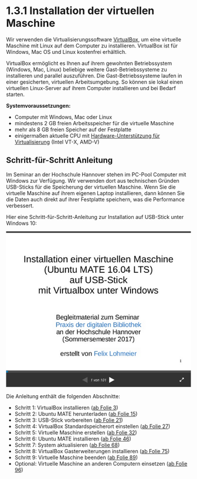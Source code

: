 # 1.3.1 Installation der virtuellen Maschine

Wir verwenden die Virtualisierungssoftware [VirtualBox](http://www.virtualbox.org), um eine virtuelle Maschine mit Linux auf dem Computer zu installieren. VirtualBox ist für Windows, Mac OS und Linux kostenfrei erhältlich.

VirtualBox ermöglicht es Ihnen auf ihrem gewohnten Betriebssystem (Windows, Mac, Linux) beliebige weitere Gast-Betriebssysteme zu installieren und parallel auszuführen. Die Gast-Betriebssysteme laufen in einer gesicherten, virtuellen Arbeitsumgebung. So können sie lokal einen virtuellen Linux-Server auf ihrem Computer installieren und bei Bedarf starten.

**Systemvoraussetzungen:**

* Computer mit Windows, Mac oder Linux
* mindestens 2 GB freien Arbeitsspeicher für die virtuelle Maschine
* mehr als 8 GB freien Speicher auf der Festplatte
* einigermaßen aktuelle CPU mit [Hardware-Unterstützung für Virtualisierung](http://www.sysprobs.com/disable-enable-virtualization-technology-bios) (Intel VT-X, AMD-V)

## Schritt-für-Schritt Anleitung

Im Seminar an der Hochschule Hannover stehen im PC-Pool Computer mit Windows zur Verfügung. Wir verwenden dort aus technischen Gründen USB-Sticks für die Speicherung der virtuellen Maschine. Wenn Sie die virtuelle Maschine auf ihrem eigenen Laptop installieren, dann können Sie die Daten auch direkt auf ihrer Festplatte speichern, was die Performance verbessert.

Hier eine Schritt-für-Schritt-Anleitung zur Installation auf USB-Stick unter Windows 10:

[![Screenshot Anleitung Virtualbox](/images/screenshot-virtualbox-anleitung.png)](https://de.slideshare.net/f.lohmeier/installation-einer-virtuellen-maschine-ubuntu-mate-1604-lts-auf-usbstick-mit-virtualbox-unter-windows/)

Die Anleitung enthält die folgenden Abschnitte:

* Schritt 1: VirtualBox installieren ([ab Folie 3](https://de.slideshare.net/f.lohmeier/installation-einer-virtuellen-maschine-ubuntu-mate-1604-lts-auf-usbstick-mit-virtualbox-unter-windows/3))
* Schritt 2: Ubuntu MATE herunterladen ([ab Folie 15](https://de.slideshare.net/f.lohmeier/installation-einer-virtuellen-maschine-ubuntu-mate-1604-lts-auf-usbstick-mit-virtualbox-unter-windows/15))
* Schritt 3: USB-Stick vorbereiten ([ab Folie 21](https://de.slideshare.net/f.lohmeier/installation-einer-virtuellen-maschine-ubuntu-mate-1604-lts-auf-usbstick-mit-virtualbox-unter-windows/21))
* Schritt 4: VirtualBox Standardspeicherort einstellen ([ab Folie 27](https://de.slideshare.net/f.lohmeier/installation-einer-virtuellen-maschine-ubuntu-mate-1604-lts-auf-usbstick-mit-virtualbox-unter-windows/27))
* Schritt 5: Virtuelle Maschine erstellen ([ab Folie 32](https://de.slideshare.net/f.lohmeier/installation-einer-virtuellen-maschine-ubuntu-mate-1604-lts-auf-usbstick-mit-virtualbox-unter-windows/32))
* Schritt 6: Ubuntu MATE installieren ([ab Folie 46](https://de.slideshare.net/f.lohmeier/installation-einer-virtuellen-maschine-ubuntu-mate-1604-lts-auf-usbstick-mit-virtualbox-unter-windows/46))
* Schritt 7: System aktualisieren ([ab Folie 68](https://de.slideshare.net/f.lohmeier/installation-einer-virtuellen-maschine-ubuntu-mate-1604-lts-auf-usbstick-mit-virtualbox-unter-windows/68))
* Schritt 8: VirtualBox Gasterweiterungen installieren ([ab Folie 75](https://de.slideshare.net/f.lohmeier/installation-einer-virtuellen-maschine-ubuntu-mate-1604-lts-auf-usbstick-mit-virtualbox-unter-windows/75))
* Schritt 9: Virtuelle Maschine beenden ([ab Folie 89](https://de.slideshare.net/f.lohmeier/installation-einer-virtuellen-maschine-ubuntu-mate-1604-lts-auf-usbstick-mit-virtualbox-unter-windows/89))
* Optional: Virtuelle Maschine an anderen Computern einsetzen ([ab Folie 96](https://de.slideshare.net/f.lohmeier/installation-einer-virtuellen-maschine-ubuntu-mate-1604-lts-auf-usbstick-mit-virtualbox-unter-windows/96))
